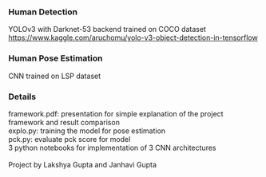 ### Human Detection
YOLOv3 with Darknet-53 backend trained on COCO dataset <br>
https://www.kaggle.com/aruchomu/yolo-v3-object-detection-in-tensorflow

### Human Pose Estimation
CNN trained on LSP dataset

### Details
framework.pdf: presentation for simple explanation of the project framework and result comparison <br>
explo.py: training the  model for pose estimation <br>
pck.py: evaluate pck score for model <br>
3 python notebooks for implementation of 3 CNN architectures <br><br>
Project by Lakshya Gupta and Janhavi Gupta
